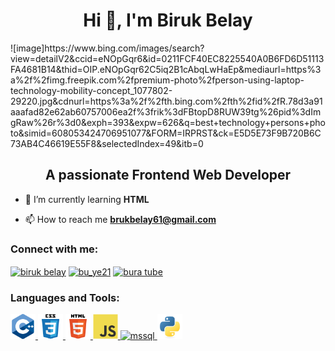 <h1 align="center">Hi 👋, I'm Biruk Belay</h1>
![image]https://www.bing.com/images/search?view=detailV2&ccid=eNOpGqr6&id=0211FCF40EC8225540A0B6FD6D51113FA4681B14&thid=OIP.eNOpGqr62C5iq2B1cAbqLwHaEp&mediaurl=https%3a%2f%2fimg.freepik.com%2fpremium-photo%2fperson-using-laptop-technology-mobility-concept_1077802-29220.jpg&cdnurl=https%3a%2f%2fth.bing.com%2fth%2fid%2fR.78d3a91aaafad82e62ab60757006ea2f%3frik%3dFBtopD8RUW39tg%26pid%3dImgRaw%26r%3d0&exph=393&expw=626&q=best+technology+persons+photo&simid=608053424706951077&FORM=IRPRST&ck=E5D5E73F9B720B6C73AB4C46619E55F8&selectedIndex=49&itb=0
 
<h2 align="center">A passionate Frontend Web Developer</h2>

- 🌱 I’m currently learning **HTML**

- 📫 How to reach me **brukbelay61@gmail.com**

<h3 align="left">Connect with me:</h3>
<p align="left">
<a href="https://fb.com/biruk belay" target="blank"><img align="center" src="https://raw.githubusercontent.com/rahuldkjain/github-profile-readme-generator/master/src/images/icons/Social/facebook.svg" alt="biruk belay" height="30" width="40" /></a>
<a href="https://instagram.com/bu_ye21" target="blank"><img align="center" src="https://raw.githubusercontent.com/rahuldkjain/github-profile-readme-generator/master/src/images/icons/Social/instagram.svg" alt="bu_ye21" height="30" width="40" /></a>
<a href="https://www.youtube.com/c/bura tube" target="blank"><img align="center" src="https://raw.githubusercontent.com/rahuldkjain/github-profile-readme-generator/master/src/images/icons/Social/youtube.svg" alt="bura tube" height="30" width="40" /></a>
</p>

<h3 align="left">Languages and Tools:</h3>
<p align="left"> <a href="https://www.w3schools.com/cpp/" target="_blank" rel="noreferrer"> <img src="https://raw.githubusercontent.com/devicons/devicon/master/icons/cplusplus/cplusplus-original.svg" alt="cplusplus" width="40" height="40"/> </a> <a href="https://www.w3schools.com/css/" target="_blank" rel="noreferrer"> <img src="https://raw.githubusercontent.com/devicons/devicon/master/icons/css3/css3-original-wordmark.svg" alt="css3" width="40" height="40"/> </a> <a href="https://www.w3.org/html/" target="_blank" rel="noreferrer"> <img src="https://raw.githubusercontent.com/devicons/devicon/master/icons/html5/html5-original-wordmark.svg" alt="html5" width="40" height="40"/> </a> <a href="https://developer.mozilla.org/en-US/docs/Web/JavaScript" target="_blank" rel="noreferrer"> <img src="https://raw.githubusercontent.com/devicons/devicon/master/icons/javascript/javascript-original.svg" alt="javascript" width="40" height="40"/> </a> <a href="https://www.microsoft.com/en-us/sql-server" target="_blank" rel="noreferrer"> <img src="https://www.svgrepo.com/show/303229/microsoft-sql-server-logo.svg" alt="mssql" width="40" height="40"/> </a> <a href="https://www.python.org" target="_blank" rel="noreferrer"> <img src="https://raw.githubusercontent.com/devicons/devicon/master/icons/python/python-original.svg" alt="python" width="40" height="40"/> </a> </p>
